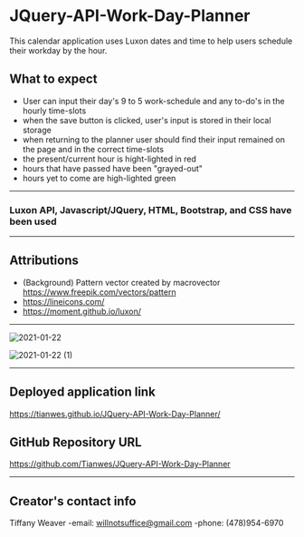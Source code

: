 # JQuery-API-Work-Day-Planner
This calendar application uses Luxon dates and time to help users schedule their workday by the hour. 

## What to expect
- User can input their day's 9 to 5 work-schedule and any to-do's in the hourly time-slots
- when the save button is clicked, user's input is stored in their local storage
- when returning to the planner user should find their input remained on the page and in the correct time-slots
- the present/current hour is hight-lighted in red
- hours that have passed have been "grayed-out"
- hours yet to come are high-lighted green

---

### Luxon API, Javascript/JQuery, HTML, Bootstrap, and CSS have been used

---

## Attributions
- (Background) Pattern vector created by macrovector https://www.freepik.com/vectors/pattern 
- https://lineicons.com/
- https://moment.github.io/luxon/

---

![2021-01-22](https://user-images.githubusercontent.com/72744783/105517936-a6a32100-5ca5-11eb-9a2b-b8c2a89cdc2a.png)


![2021-01-22 (1)](https://user-images.githubusercontent.com/72744783/105517948-a99e1180-5ca5-11eb-99ac-49f6080318c3.png)


---

## Deployed application link
https://tianwes.github.io/JQuery-API-Work-Day-Planner/

## GitHub Repository URL
https://github.com/Tianwes/JQuery-API-Work-Day-Planner

---

## Creator's contact info
Tiffany Weaver
-email: willnotsuffice@gmail.com
-phone: (478)954-6970